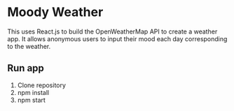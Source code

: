 # Moody Weather
This uses React.js to build the OpenWeatherMap API to create a weather app. It allows anonymous users to input their mood each day corresponding to the weather.

## Run app
1. Clone repository
2. npm install
3. npm start